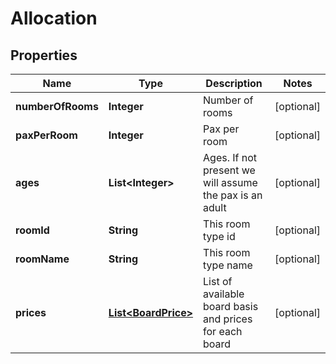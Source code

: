 
# Allocation

## Properties
Name | Type | Description | Notes
------------ | ------------- | ------------- | -------------
**numberOfRooms** | **Integer** | Number of rooms |  [optional]
**paxPerRoom** | **Integer** | Pax per room |  [optional]
**ages** | **List&lt;Integer&gt;** | Ages. If not present we will assume the pax is an adult |  [optional]
**roomId** | **String** | This room type id |  [optional]
**roomName** | **String** | This room type name |  [optional]
**prices** | [**List&lt;BoardPrice&gt;**](BoardPrice.md) | List of available board basis and prices for each board |  [optional]



